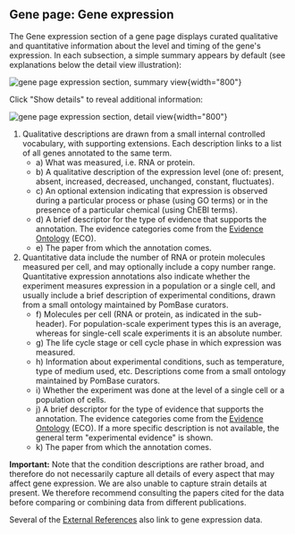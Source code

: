 ## Gene page: Gene expression

The Gene expression section of a gene page displays curated
qualitative and quantitative information about the level and timing of
the gene's expression. In each subsection, a simple summary appears by
default (see explanations below the detail view illustration):

![gene page expression section, summary view](assets/gene_page_expression_summary.png "Gene Page: Gene Expression Summary"){width="800"}

Click "Show details" to reveal additional information:

![gene page expression section, detail view](assets/gene_page_expression_details.png "Gene Page: Gene Expression Details"){width="800"}

1.  Qualitative descriptions are drawn from a small internal controlled
    vocabulary, with supporting extensions. Each description links to a
    list of all genes annotated to the same term.
    -   a\) What was measured, i.e. RNA or protein.
    -   b\) A qualitative description of the expression level (one of: present,
        absent, increased, decreased, unchanged, constant, fluctuates).
    -   c\) An optional extension indicating that expression is observed during a
        particular process or phase (using GO terms) or in the presence of a
        particular chemical (using ChEBI terms).
    -   d\) A brief descriptor for the type of evidence that supports the
        annotation. The evidence categories come from the 
        [Evidence Ontology](http://www.evidenceontology.org/) (ECO).
    -   e\) The paper from which the annotation comes.
2.  Quantitative data include the number of RNA or protein molecules
    measured per cell, and may optionally include a copy number range.
    Quantitative expression annotations also indicate whether the
    experiment measures expression in a population or a single cell, and
    usually include a brief description of experimental conditions,
    drawn from a small ontology maintained by PomBase curators.
    -   f\) Molecules per cell (RNA or protein, as indicated in the sub-header).
        For population-scale experiment types this is an average, whereas for
        single-cell scale experiments it is an absolute number.
    -   g\) The life cycle stage or cell cycle phase in which expression was
        measured.
    -   h\) Information about experimental conditions, such as temperature, type
        of medium used, etc. Descriptions come from a small ontology maintained
        by PomBase curators.
    -   i\) Whether the experiment was done at the level of a single cell or a
        population of cells.
    -   j\) A brief descriptor for the type of evidence that supports the
        annotation. The evidence categories come from the 
        [Evidence Ontology](http://www.evidenceontology.org/) (ECO). If a more specific
        description is not available, the general term "experimental evidence"
        is shown.
    -   k\) The paper from which the annotation comes.

**Important:** Note that the condition descriptions are rather broad,
and therefore do not necessarily capture all details of every aspect
that may affect gene expression. We are also unable to capture strain
details at present. We therefore recommend consulting the papers cited
for the data before comparing or combining data from different
publications.

Several of the [External References](/documentation/gene-page-external-references) 
also link to gene expression data.

